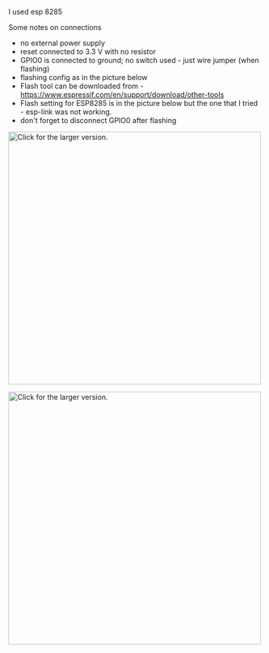 I used esp 8285

Some notes on connections

- no external power supply
- reset connected to 3.3 V with no resistor
- GPIO0 is connected to ground; no switch used - just wire jumper (when flashing)
- flashing config as in the picture below
- Flash tool can be downloaded from - https://www.espressif.com/en/support/download/other-tools
- Flash setting for ESP8285 is in the picture below but the one that I tried - esp-link was not working.
- don't forget to disconnect GPIO0 after flashing

<a href="https://drive.google.com/uc?export=view&id=142FHnqEwp0atdDptY43sJTvl8-Hyy0Ck"><img src="https://drive.google.com/uc?export=view&id=142FHnqEwp0atdDptY43sJTvl8-Hyy0Ck" style="width: 500px; max-width: 100%; height: auto" title="Click for the larger version." /></a>

<a href="https://drive.google.com/uc?export=view&id=1aQzmj97wBG4xh9Q35sThN4j9mwcri8bl"><img src="https://drive.google.com/uc?export=view&id=1aQzmj97wBG4xh9Q35sThN4j9mwcri8bl" style="width: 500px; max-width: 100%; height: auto" title="Click for the larger version." /></a>



